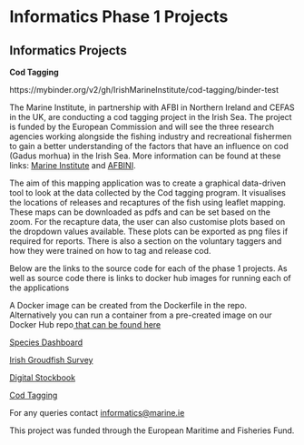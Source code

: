   <h1>Informatics Phase 1 Projects</h1>
  <p><b><h2>Informatics Projects</h2></b></p>
  <p><b>Cod Tagging</b></p>
  https://mybinder.org/v2/gh/IrishMarineInstitute/cod-tagging/binder-test
  <p>The Marine Institute, in partnership with AFBI in Northern Ireland and CEFAS in the UK, are conducting a cod tagging project in the Irish Sea. The project is funded by the European Commission and will see the three research agencies working alongside the fishing industry and recreational fishermen to gain a better understanding of the factors that have an influence on cod (Gadus morhua) in the Irish Sea. More information can be found at these links: <a href="https://www.marine.ie/Home/site-area/areas-activity/fisheries-ecosystems/irish-sea-cod-tagging-project">Marine Institute</a> and <a href = "https://www.afbini.gov.uk/articles/cod-tagging-project-irish-sea">AFBINI</a>.</p>
  <p>The aim of this mapping application was to create a graphical data-driven tool to look at the data collected by the Cod tagging program. It visualises the locations of releases and recaptures of the fish using leaflet mapping. These maps can be downloaded as pdfs and can be set based on the zoom. For the recapture data, the user can also customise plots based on the dropdown values available. These plots can be exported as png files if required for reports. There is also a section on the voluntary taggers and how they were trained on how to tag and release cod.</p>
  <p>Below are the links to the source code for each of the phase 1 projects.  As well as source code there is links to docker hub images for running each of the applications</p>
    <p>A Docker image can be created from the Dockerfile in the repo.  Alternatively you can run a container from a pre-created image on our Docker Hub repo<a href ="https://cloud.docker.com/u/informaticsmarine/repository/list"> that can be found here</a>  </p>
  <p><a href="https://github.com/IrishMarineInstitute/species-dashboard">Species Dashboard</a></p>
  <p><a href="https://github.com/IrishMarineInstitute/igfs-data-explorer">Irish Groudfish Survey</a></p>
  <p><a href="https://github.com/IrishMarineInstitute/digital-stockbook">Digital Stockbook</a></p>
  <p><a href="https://github.com/IrishMarineInstitute/cod-tagging">Cod Tagging</a></p>
  

For any queries contact <informatics@marine.ie>
 <p>This project was funded through the European Maritime and Fisheries Fund.</p> 

